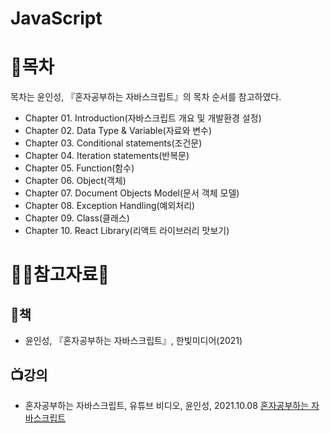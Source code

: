 # JavaScript

# :page_facing_up:목차
목차는 윤인성, 『혼자공부하는 자바스크립트』의 목차 순서를 참고하였다.
* Chapter 01. Introduction(자바스크립트 개요 및 개발환경 설정)
* Chapter 02. Data Type & Variable(자료와 변수)
* Chapter 03. Conditional statements(조건문)
* Chapter 04. Iteration statements(반복문)
* Chapter 05. Function(함수)
* Chapter 06. Object(객체)
* Chapter 07. Document Objects Model(문서 객체 모델)
* Chapter 08. Exception Handling(예외처리)
* Chapter 09. Class(클래스)
* Chapter 10. React Library(리액트 라이브러리 맛보기)

# :ok_woman:참고자료:bow:

## :book:책
* 윤인성, 『혼자공부하는 자바스크립트』, 한빛미디어(2021)

## :tv:강의
* 혼자공부하는 자바스크립트, 유튜브 비디오, 윤인성, 2021.10.08 [혼자공부하는 자바스크립트](https://www.youtube.com/playlist?list=PLBXuLgInP-5kxpAKy2DNXoebCse2grHjl)
